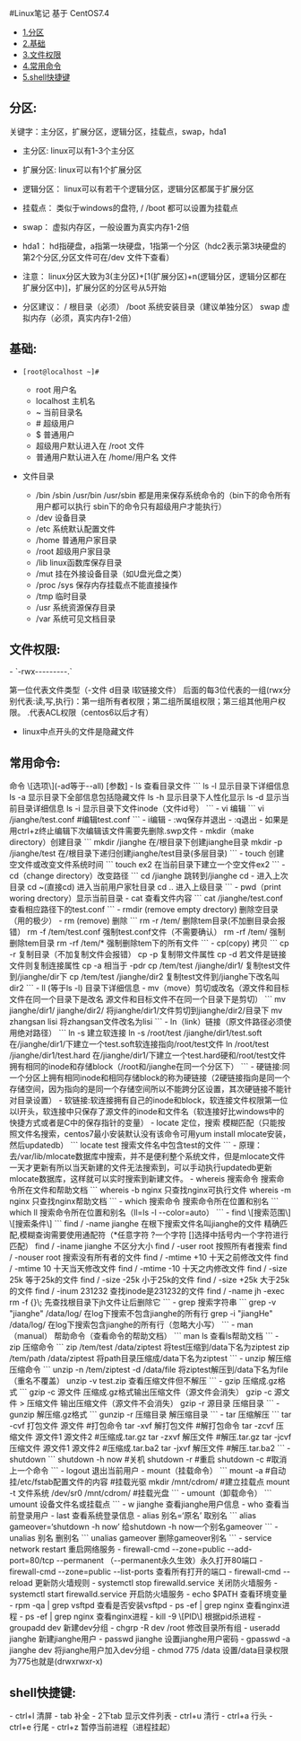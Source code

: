 #Linux笔记
基于 CentOS7.4

- [1.分区](#zone)
- [2.基础](#basic)
- [3.文件权限](#permission)
- [4.常用命令](#command)
- [5.shell快捷键](#key)

<h2 id="route">分区:</h2>
关键字：主分区，扩展分区，逻辑分区，挂载点，swap，hda1 

- 主分区:
linux可以有1-3个主分区

- 扩展分区:
linux可以有1个扩展分区

- 逻辑分区：
linux可以有若干个逻辑分区，逻辑分区都属于扩展分区

- 挂载点：
类似于windows的盘符, /  /boot 都可以设置为挂载点

- swap：
虚拟内存区，一般设置为真实内存1-2倍

- hda1：
hd指硬盘，a指第一块硬盘，1指第一个分区（hdc2表示第3块硬盘的第2个分区,分区文件可在/dev 文件下查看）

- 注意：
linux分区大致为3(主分区)+[1(扩展分区)+n(逻辑分区，逻辑分区都在扩展分区中)]，扩展分区的分区号从5开始

- 分区建议：
/	    根目录（必须）
/boot	系统安装目录（建议单独分区）
swap	虚拟内存（必须，真实内存1-2倍）

<h2 id="basic">基础:</h2>

- `[root@localhost ~]# `
    - root 用户名
    - localhost 主机名
    - ~ 当前目录名
    - \# 超级用户
    - $ 普通用户
    - 超级用户默认进入在 /root 文件
    - 普通用户默认进入在 /home/用户名 文件

- 文件目录
    - /bin /sbin /usr/bin /usr/sbin 都是用来保存系统命令的（bin下的命令所有用户都可以执行 sbin下的命令只有超级用户才能执行）
    - /dev 设备目录
    - /etc 系统默认配置文件
    - /home 普通用户家目录
    - /root 超级用户家目录
    - /lib  linux函数库保存目录
    - /mut  挂在外接设备目录（如U盘光盘之类）
    - /proc /sys 保存内存挂载点不能直接操作
    - /tmp  临时目录
    - /usr  系统资源保存目录
    - /var  系统可见文档目录

<h2 id="permission">文件权限:</h2>
- `-rwx---------.`

第一位代表文件类型（-文件 d目录 l软链接文件）
后面的每3位代表的一组(rwx分别代表:读,写,执行)：第一组所有者权限；第二组所属组权限；第三组其他用户权限。
.代表ACL权限（centos6以后才有）
- linux中点开头的文件是隐藏文件

<h2 id="command">常用命令:</h2>
命令 \[选项\](-ad等于--all) [参数]
- ls 查看目录文件
    ```
    ls -l 			显示目录下详细信息
    ls -a 			显示目录下全部信息包括隐藏文件
    ls -h 			显示目录下人性化显示
    ls -d 			显示当前目录详细信息
    ls -i		  	显示目录下文件inode（文件id号）
    ```
- vi 编辑
    ```
    vi /jianghe/test.conf        #编辑test.conf 
    ```
    - i编辑  
    - :wq保存并退出
    - :q退出
    - 如果是用ctrl+z终止编辑下次编辑该文件需要先删除.swp文件
- mkdir（make directory）创建目录
    ```
    mkdir /jianghe              在/根目录下创建jianghe目录
    mkdir -p /jianghe/test      在/根目录下递归创建jianghe/test目录(多层目录)
    ```
- touch 创建空文件或改变文件系统时间
    ```
    touch ex2         在当前目录下建立一个空文件ex2
    ```
- cd（change directory）改变路径
    ```
    cd /jianghe         跳转到/jianghe
    cd -                进入上次目录
    cd ~(直接cd)          进入当前用户家牡目录
    cd ..               进入上级目录
    ```   
- pwd（print woring drectory）显示当前目录
- cat 查看文件内容
    ```
    cat /jianghe/test.conf    查看相应路径下的test.conf
    ```
- rmdir (remove empty drectory) 删除空目录（用的极少）
- rm (remove) 删除 
    ```
    rm -r /tem/                 删除tem目录(不加删目录会报错）
    rm -f /tem/test.conf        强制test.conf文件（不需要确认）
    rm -rf /tem/                强制删除tem目录
    rm -rf /tem/*               强制删除tem下的所有文件
    ```
- cp(copy) 拷贝
    ```
    cp -r                           复制目录（不加复制文件会报错）
    cp -p                           复制带文件属性
    cp -d                           若文件是链接文件则复制连接属性
    cp -a                           相当于 -pdr
    cp /tem/test /jianghe/dir1/     复制test文件到/jianghe/dir下
    cp /tem/test /jianghe/dir2      复制test文件到/jianghe下改名叫dir2
    ```
- ll (等于ls -l) 目录下详细信息
- mv（move）剪切或改名（源文件和目标文件在同一个目录下是改名 源文件和目标文件不在同一个目录下是剪切）
    ```
    mv jianghe/dir1/ jianghe/dir2/      将jianghe/dir1/文件剪切到jianghe/dir2/目录下
    mv zhangsan lisi                    将zhangsan文件改名为lisi
    ```
- ln（link）链接（原文件路径必须使用绝对路径）
    ```
    ln -s 						建立软连接
    ln -s /root/test /jianghe/dir1/test.soft 	在/jianghe/dir1/下建立一个test.soft软连接指向/root/test文件
    ln /root/test /jianghe/dir1/test.hard 		在/jianghe/dir1/下建立一个test.hard硬和/root/test文件拥有相同的inode和存储block（/root和/jianghe在同一个分区下）
    ```
    - 硬链接:同一个分区上拥有相同inode和相同存储block的称为硬链接（2硬链接指向是同一个存储空间，因为指向的是同一个存储空间所以不能跨分区设置，其次硬链接不能针对目录设置）
    - 软链接:软连接拥有自己的inode和block，软连接文件权限第一位以l开头，软连接中只保存了源文件的inode和文件名（软连接好比windows中的快捷方式或者是C中的保存指针的变量）
- locate 定位，搜索 模糊匹配（只能按照文件名搜索，centos7最小安装默认没有该命令可用yum install mlocate安装，然后updatedb）
    ```
    locate test        搜索文件名中包含test的文件
    ```
    - 原理：去/var/lib/mlocate数据库中搜索，并不是便利整个系统文件，但是mlocate文件一天才更新有所以当天新建的文件无法搜索到，可以手动执行updatedb更新mlocate数据库，这样就可以实时搜索到新建文件。
- whereis 搜索命令 搜索命令所在文件和帮助文档
    ```
    whereis -b nginx		只查找nginx可执行文件
    whereis -m nginx		只查找nginx帮助文档
	```
- which 搜索命令 搜索命令所在位置和别名
    ```
    which ll                搜索命令所在位置和别名（ll=ls -l --color=auto）
    ```
- find \[搜索范围\] \[搜索条件\]
    ```
    find / -name jianghe                在根下搜索文件名叫jianghe的文件 精确匹配,模糊查询需要使用通配符（*任意字符 ?一个字符 []选择中括号内一个字符进行匹配）
    find / -iname jianghe               不区分大小
    find / -user root                   按照所有者搜索
    find / -nouser root                 搜索没有所有者的文件
    find / -mtime +10                   十天之前修改文件
    find / -mtime 10                    十天当天修改文件
    find / -mtime -10                   十天之内修改文件
    find / -size 25k                    等于25k的文件
    find / -size -25k                   小于25k的文件
    find / -size +25k                   大于25k的文件
    find / -inum 231232                 查找inode是231232的文件
    find / -name jh -exec rm -f {}\;    先查找根目录下jh文件让后删除它
    ```
- grep 搜索字符串
    ```
    grep -v "jianghe" /data/log/        在log下搜索不包含jianghe的所有行
    grep -i "jiangHe" /data/log/        在log下搜索包含jianghe的所有行（忽略大小写）
    ```
- man（manual） 帮助命令（查看命令的帮助文档）
    ```
    man ls              查看ls帮助文档             
    ```
- zip 压缩命令 
    ```    
    zip /tem/test /data/ziptest         将test压缩到/data下名为ziptest
    zip /tem/path /data/ziptest         将path目录压缩成/data下名为ziptest
    ```
- unzip 解压缩压缩命令 
    ```
    unzip -n /tem/ziptest -d /data/file             将ziptest解压到/data下名为file（重名不覆盖）
    unzip -v test.zip                               查看压缩文件但不解压
    ```
- gzip 压缩成.gz格式
    ```
    gzip -c 源文件                         压缩成.gz格式输出压缩文件（源文件会消失）
    gzip -c 源文件 > 压缩文件               输出压缩文件（源文件不会消失）
    gzip -r 源目录                         压缩目录
    ```
- gunzip 解压缩.gz格式
    ```
    gunzip -r 压缩目录  		解压缩目录
    ```
- tar 压缩解压
    ```
    tar -cvf 打包文件 源文件                        #打包命令
    tar -xvf 解打包文件                             #解打包命令
    tar -zcvf 压缩文件 源文件1 源文件2               #压缩成.tar.gz
    tar -zxvf 解压文件                              #解压.tar.gz
    tar -jcvf 压缩文件 源文件1 源文件2               #压缩成.tar.ba2
    tar -jxvf 解压文件                              #解压.tar.ba2
    ```
- shutdown
    ```
    shutdown -h now	            #关机
    shutdown -r                 #重启
    shutdown -c                 #取消上一个命令
    ```
- logout			退出当前用户
- mount（挂载命令）
    ```
    mount -a        #自动挂/etc/fstab配置文件的内容
    #挂载光驱
    mkdir /mnt/cdrom/                          #建立挂载点
    mount -t 文件系统 /dev/sr0 /mnt/cdrom/      #挂载光盘
    ```
- umount（卸载命令）
    ```
    umount 设备文件名或挂载点
    ```
- w jianghe 			查看jianghe用户信息
- who 			        查看当前登录用户
- last			        查看系统登录信息
- alias 别名=‘原名’	取别名
    ```
    alias gameover=‘shutdown -h now’        给shutdown -h now一个别名gameover
    ```
- unalias 别名		删别名
    ```
    unalias gameover         删除gameover别名
    ```
- service network restart   重启网络服务
- firewall-cmd --zone=public --add-port=80/tcp --permanent    （--permanent永久生效）永久打开80端口
- firewall-cmd --zone=public --list-ports    查看所有打开的端口
- firewall-cmd --reload           更新防火墙规则
- systemctl stop firewalld.service            关闭防火墙服务
- systemctl start firewalld.service           开启防火墙服务
- echo $PATH        查看环境变量
- rpm -qa | grep vsftpd       查看是否安装vsftpd
- ps -ef | grep nginx       查看nginx进程
- ps -ef | grep nginx       查看nginx进程
- kill -9 \[PID\]           根据pid杀进程
- groupadd dev              新建dev分组
- chgrp -R dev /root        修改目录所有组
- useradd jianghe           新建jianghe用户
- passwd jianghe            设置jianghe用户密码
- gpasswd -a jianghe dev    将jianghe用户加入dev分组
- chmod 775 /data           设置/data目录权限为775也就是(drwxrwxr-x)

<h2 id="key">shell快捷键:</h2>
- ctrl+l            清屏
- tab               补全
- 2下tab            显示文件列表
- ctrl+u            清行
- ctrl+a            行头
- ctrl+e            行尾
- ctrl+z            暂停当前进程（进程挂起）